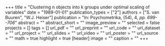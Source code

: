 +++
title = "Clustering n objects into k groups under optimal scaling of variables"
date = "1989-01-01"
publication_types = ["2"]
authors = ["S. van Buuren", "W.J. Heiser"]
publication = "In: Psychometrika, (54), 4, _pp. 699--706_"
abstract = ""
abstract_short = ""
image_preview = ""
selected = false
projects = []
tags = []
url_pdf = ""
url_preprint = ""
url_code = ""
url_dataset = ""
url_project = ""
url_slides = ""
url_video = ""
url_poster = ""
url_source = ""
math = true
highlight = true
[header]
image = ""
caption = ""
+++
